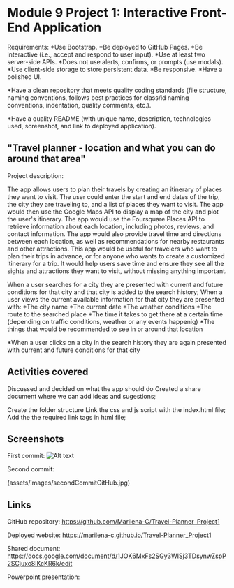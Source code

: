 # Module 9 Project 1: Interactive Front-End Application
Requirements:
*Use Bootstrap.
*Be deployed to GitHub Pages.
*Be interactive (i.e., accept and respond to user input).
*Use at least two server-side APIs.
*Does not use alerts, confirms, or prompts (use modals).
*Use client-side storage to store persistent data.
*Be responsive.
*Have a polished UI.

*Have a clean repository that meets quality coding standards (file structure, naming conventions, follows best practices for class/id naming conventions, indentation, quality comments, etc.).

*Have a quality README (with unique name, description, technologies used, screenshot, and link to deployed application).
## "Travel planner - location and what you can do around that area" 
Project description: 

The app allows users to plan their travels by creating an itinerary of places they want to visit. 
The user could enter the start and end dates of the trip, the city they are traveling to, and a list of places they want to visit. The app would then use the Google Maps API to display a map of the city and plot the user's itinerary. 
The app would use the Foursquare Places API to retrieve information about each location, including photos, reviews, and contact information. The app would also provide travel time and directions between each location, as well as recommendations for nearby restaurants and other attractions.
This app would be useful for travelers who want to plan their trips in advance, or for anyone who wants to create a customized itinerary for a trip. 
It would help users save time and ensure they see all the sights and attractions they want to visit, without missing anything important.

When a user searches for a city they are presented with current and future conditions for that city and that city is added to the search history;
When a user views the current available information for that city they are presented with:
*The city name
*The current date
*The weather conditions
*The route to the searched place
*The time it takes to get there at a certain time (depending on traffic conditions, weather or any events happenig)
*The things that would be recommended to see in or around that location

*When a user clicks on a city in the search history they are again presented with current and future conditions for that city

## Activities covered
Discussed and decided on what the app should do
Created a share document where we can add ideas and sugestions;

Create the folder structure 
Link the css and js script with the index.html file;
Add the the required link tags in html file;

 ## Screenshots
First commit:
![Alt text](Travel-Planner_Project1/assets/images/firstCommitGithub.jpg)

Second commit:

(assets/images/secondCommitGitHub.jpg)

 ## Links
GitHub repository: https://github.com/Marilena-C/Travel-Planner_Project1

Deployed website: https://marilena-c.github.io/Travel-Planner_Project1

Shared document: https://docs.google.com/document/d/1JOK6MxFs2SGy3WISj3TDsynwZspP2SCjuxc8IKcKR6k/edit

Powerpoint presentation: 